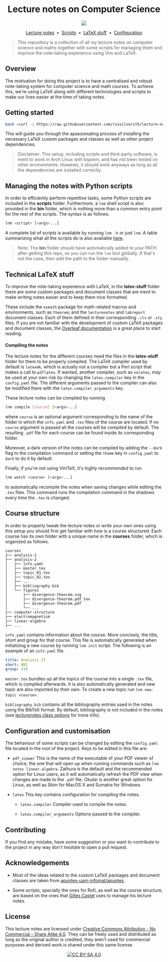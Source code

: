 <h1 align="center">Lecture notes on Computer Science</h1>
<p align="center"><img src="https://img.shields.io/badge/License-CC%20BY--SA%204.0-lightgrey.svg?style=flat-square&color=green"/></p>

<p align="center">
  <a href="courses">Lecture notes</a>&nbsp;&nbsp;•&nbsp;
  <a href="scripts">Scripts</a>&nbsp;&nbsp;•&nbsp;
  <a href="latex-stuff">LaTeX stuff</a>&nbsp;&nbsp;•&nbsp;
  <a href="config.yaml">Configuration</a>
</p>

> This repository is a collection of all my lecture notes on computer science and maths together with some scripts for managing them and improve the note-taking experience using Vim and LaTeX.

## Overview
The motivation for doing this project is to have a centralised and robust note-taking system for computer science and math courses. To achieve this, we're using LaTeX along with different technologies and scripts to make our lives easier at the time of taking notes.

## Getting started
```bash
bash <curl -s https://raw.githubusercontent.com/rixsilverith/lecture-notes/master/setup>
```
This will guide you through the apassionating process of installing the necessary LaTeX custom packages and classes as well as other project dependencies.

> Disclaimer: This setup, including scripts and third-party software, is ment to work in Arch Linux with bspwm, and has not been tested on other environments. However, it should work anyways as long as all the dependencies are installed correctly.

<!--
A compiled version of these lecture notes can be found [here]().
-->

## Managing the notes with Python scripts
In order to efficiently perform repetitive tasks, some Python scripts are included in the **scripts** folder. Furthermore, a `lnm` shell script is also provided in the **bin** folder, which is nothing more than a common entry point for the rest of the scripts. The syntax is as follows.
```bash
lnm <script> [<args>...]
```
A complete list of scripts is available by running `lnm -h` or just `lnm`. A table summarizing what all the scripts do is also available [here](doc/scripts.md).

> Note: The **bin** folder should have automatically added to your PATH after getting this repo, so you can run the `lnm` tool globally. If that's not the case, then add the path to the folder manually.

## Technical LaTeX stuff
To improve the note-taking experience with LaTeX, in the **latex-stuff** folder there are some custom packages and document classes that are ment to make writing notes easier and to keep them nice formatted.

These include the `exmath` package for math-related macros and environments, such as `theorem`; and the `lecturenotes` and `labreport` document classes. Each of them defined in their corresponding `.cls` or `.sty` files. If you are not familiar with the development of custom LaTeX packages and document classes, the [Overleaf documentation]() is a great place to start reading.

<!--
The documentation for all of these custom packages and classes is available in PDF format [here](docs/latex-stuff.pdf).
-->

#### Compiling the notes
The lecture notes for the different courses need the files in the **latex-stuff** folder for them to be properly compiled. The LaTeX compiler used by default is `latexmk`, which is actually not a compiler but a Perl script that makes a call to `pdflatex`. If wanted, another compiler, such as `xelatex`, may be used at your own risk by changing the `latex.compiler` key in the `config.yaml` file. The different arguments passed to the compiler can also be modified there with the `latex.compiler_arguments` key.

These lecture notes can be compiled by running
```bash
lnm compile [course] [<args>...]
```
where `course` is an optional argument corresponding to the name of the folder in which the `info.yaml` and `.tex` files of the course are located. If no `course` argument is passed all the courses will be compiled by default. The resulting `.pdf` file for each course can be found inside its corresponding folder.

Moreover, a dark version of the notes can be compiled by adding the `--dark` flag to the compilation command or setting the `theme` key in `config.yaml` to `dark` to do it by default.

Finally, if you're not using VimTeX, it's highly recommended to run
```bash
lnm watch <course> [<args>...]
```
to automatically recompile the notes when saving changes while editing the `.tex` files. This command runs the compilation command in the shadows every time the `.tex` is changed.

## Course structure
In order to properly tweak the lecture notes or write your own ones using this setup you should first get familiar with how is a course structured. Each course has its own folder with a unique name in the **courses** folder, which is organized as follows.
```
courses
├── analysis-1
├── analysis-2
│   ├── info.yaml
│   ├── master.tex
│   ├── topic_01.tex
│   ├── topic_02.tex
│   ├── ...
│   ├── bibliography.bib
│   └── figures
│       ├── divergence-theorem.svg
│       ├── divergence-theorem.pdf_tex
│       ├── divergence-theorem.pdf
│       └── ...
├── computer-structure
├── electromagnetism
├── linear-algebra
├── ...
```

`info.yaml` contains information about the course. More concisely, the title, short and group for that course. This file is automatically generated when initializing a new course by running `lnm init` script. The following is an example of an `info.yaml` file.
```yaml
title: Analysis II
short: AN2
group: 219
```

`master.tex` bundles up all the topics of the course into a single `.tex` file, which is compiled afterwards. It is also automatically generated and new topic are also imported by their own. To create a new topic run `lnm new-topic <course>`.

`bibliography.bib` contains all the bibliography entries used in the notes using the BibTeX format. By default, bibliography is not included in the notes (see [lecturenotes class options]() for more info).

<!--
## Commands
Command | Description
--- | ---
`compile [course]` | Compile the `.tex` files of the specified course to `.pdf`. If no course is <br> entered all will be compiled by default. The compiler, as well as the compilation <br> options can be changed by modifying the `compiler` key in the `config.yaml` file. <br><br> A dark version of the notes can be compiled by adding the `--dark` flag to this <br> command or setting the `theme` key in `config.yaml` to `dark` to do it by default, <br> and viceversa with the `--light` flag.
`fetch [repo-url]` | Fetch the latest commits from the specified repo (which should follow a similar <br> structure to this one) to your local clone. If the `repo-url` argument is not passed <br> the command  will use the repo in the `repo_url` key in the `config.yaml` file.
`help` | Show all available commands.
`info <course>` | Get information about a specific course.
`init` | Initialize a new course.
`list` | List all courses in the **courses** folder.
`push [course]` | Upload the compiled version in `.pdf` of the notes to Google Drive. The lecture <br> notes from a single course can be individually uploaded if specified.
`watch <course>` | Watch for changes in the `.tex` files of the specified course to automatically <br> recompile the notes.

<center>
<small>Tip: Write <b>-h</b> or <b>--help</b> after each command to get some help. </small>
</center>
-->

## Configuration and customisation
The behaviour of some scripts can be changed by editing the `config.yaml` file located in the root of the project. Keys to be edited in this file are:
- `pdf_viewer` This is the name of the executable of your PDF viewer of choice, the one that will open up when running commands such as `lnm notes linear-algebra`. Zathura is the default and the recommended option for Linux users, as it will automatically refresh the PDF view when changes are made to the `.pdf` file. Okular is another great option for Linux, as well as Skim for MacOS X and Sumatra for Windows.

- `latex` This key contains configuration for compiling the notes.
    - `latex.compiler` Compiler used to compile the notes.

    - `latex.compiler_arguments` Options passed to the compiler.

<!--
## Further configuration
Software such as Rofi and Sxkhd can also improve the experience of taking notes and looking for them.

For instance, with Sxkhd I can bind `Alt+5` to run `lnm rofi-notes`, which will open up a Rofi dialog to select a course and open it with the PDF viewer specified in the `config.yaml` file.
-->

## Contributing
If you find any mistake, have some suggestion or you want to contribute to the project in any way don't hesitate to open a pull request.

## Acknowledgements
- Most of the ideas related to the custom LaTeX packages and document classes are taken from [apuntes-uam-infomat/apuntes]().

- Some scripts, specially the ones for Rofi, as well as the course structure, are based on the ones that [Gilles Castel]() uses to manage his lecture notes.

## License
This lecture notes are licensed under [Creative Commons Attribution - No Commercial - Share Alike 4.0](https://creativecommons.org/licenses/by-nc-sa/4.0/legalcode). They can be freely used and distributed as long as the original author is credited, they aren't used for commercial purposes and derived work is shared under this same license.

<center>

[![CC BY-SA 4.0][cc-by-sa-image]][cc-by-sa]

</center>

[cc-by-sa]: http://creativecommons.org/licenses/by-sa/4.0/
[cc-by-sa-image]: https://licensebuttons.net/l/by-sa/4.0/88x31.png
[cc-by-sa-shield]: https://img.shields.io/badge/License-CC%20BY--SA%204.0-lightgrey.svg
